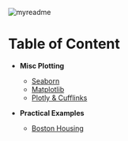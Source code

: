 ![myreadme](https://user-images.githubusercontent.com/70707092/95544092-d0b72880-09bf-11eb-90f7-bdca493307f7.png)

# Table of Content


- **Misc Plotting**
  
    - [Seaborn](https://github.com/mareksturek/data-visualization/blob/main/notebooks/viz_seaborn_plotting.ipynb)   
    - [Matplotlib](https://github.com/mareksturek/data-visualization/blob/main/notebooks/viz_matplotlib_plotting.ipynb) 
    - [Plotly & Cufflinks](https://github.com/mareksturek/data-visualization/blob/main/notebooks/viz_seaborn_plotting.ipynb) 

- **Practical Examples**

    - [Boston Housing](https://github.com/mareksturek/data-visualization/blob/main/notebooks/viz_boston_housing.ipynb)   
   